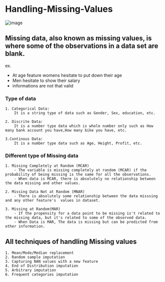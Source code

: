 # Handling-Missing-Values
![image](https://user-images.githubusercontent.com/61430438/102975994-ea7bfc80-4526-11eb-8bb1-dd5e36fcef4e.png)

## Missing data, also known as missing values, is where some of the observations in a data set are blank.
ex. 
- At age feature womens hesitate to put down their age
- Men hesitate to show their salary
- informations are not that valid

### Type of data

    1. Categorical Data: 
        It is a string type of data such as Gender, Sex, education, etc.

    2. Discrite Data:
        It is a number type data which is whole number only such as How many bank account you have,How many bike you have, etc.

    3.Continous Data:
        It is a number type data such as Age, Height, Profit, etc.
    
### Different type of Missing data

    1. Missing Completely at Random (MCAR)
        - The variable is missing completely at random (MCAR) if the probability of being missing is the same for all the observations.
        - When data is MCAR, there is absolutely no relationship between the data missing and other values.

    2. Missing Data Not at Random (MNAR)
        - There is absolutely some relationship between the data misssing and any other feature's  values in dataset. 

    3. Missing at Random(MAR)
        - If the propensity for a data point to be missing is't related to the missing data, but it's related to some of the observed data.
        - When Data is MAR, The data is missing but can be predicted from other information.
    
## All techniques of handling Missing values

    1. Mean/Mode/Median replacement
    2. Random sample imputation
    3. Capturing NAN values with a new feature
    4. End of Distribution imputation
    5. Arbitrary imputation
    6. Frequent categories imputation   
